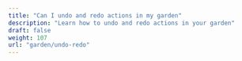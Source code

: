 ```yaml
---
title: "Can I undo and redo actions in my garden"
description: "Learn how to undo and redo actions in your garden"
draft: false
weight: 107
url: "garden/undo-redo"
---
```

